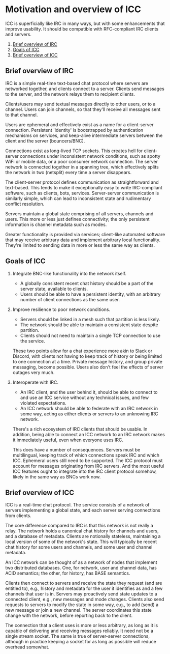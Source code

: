 # Motivation and overview of ICC

ICC is superficially like IRC in many ways, but with some enhancements that improve usability. It should be compatible with RFC-compliant IRC clients and servers.

1. [Brief overview of IRC](#brief-overview-of-irc)
2. [Goals of ICC](#goals-of-icc)
3. [Brief overview of ICC](#brief-overview-of-icc)

## Brief overview of IRC

IRC is a simple real-time text-based chat protocol where servers are networked together, and clients connect to a server. Clients send messages to the server, and the network relays them to recipient clients. 

Clients/users may send textual messages directly to other users, or to a channel. Users can join channels, so that they'll receive all messages sent to that channel.

Users are ephemeral and effectively exist as a name for a client-server connection. Persistent 'identity' is bootstrapped by authentication mechanisms on services, and keep-alive intermediate servers between the client and the server (bouncers/BNC).

Connections exist as long-lived TCP sockets. This creates hell for client-server connections under inconsistent network conditions, such as spotty WiFi or mobile data, or a poor consumer network connection. The server network is connected together in a spanning tree, which effectively splits the network in two (netsplit) every time a server disappears.

The client-server protocol defines communication as straightforward and text-based. This tends to make it exceptionally easy to write IRC-compliant software, such as clients, bots, services. Server-server communication is similarly simple, which can lead to inconsistent state and rudimentary conflict resolution.

Servers maintain a global state comprising of all servers, channels and users. This more or less just defines connectivity; the only persistent information is channel metadata such as modes.

Greater functionality is provided via services; client-like automated software that may receive arbitrary data and implement arbitrary local functionality. They're limited to sending data in more or less the same way as clients.


## Goals of ICC
1. Integrate BNC-like functionality into the network itself.
    * A globally consistent recent chat history should be a part of the server state, available to clients.
    * Users should be able to have a persistent identity, with an arbitrary number of client connections as the same user.
    
2. Improve resilience to poor network conditions.
    * Servers should be linked in a mesh such that partition is less likely.
    * The network should be able to maintain a consistent state despite partition.
    * Clients should not need to maintain a single TCP connection to use the service.
    
   These two points allow for a chat experience more akin to Slack or Discord, with clients not having to keep track of history or being limited to one connection at a time. Private message history, and group private messaging, become possible. Users also don't feel the effects of server outages very much.
    
3. Interoperate with IRC.
    * An IRC client, and the user behind it, should be able to connect to and use an ICC service without any technical issues, and few violated expectations.
    * An ICC network should be able to federate with an IRC network in some way, acting as either clients or servers to an unknowing IRC network.
    
   There's a rich ecosystem of IRC clients that should be usable. In addition, being able to connect an ICC network to an IRC network makes it immediately useful, even when everyone uses IRC.
    
   This does have a number of consequences. Servers must be multilingual, keeping track of which connections speak IRC and which ICC. Ephemeral users still need to be supported. The ICC protocol must account for messages originating from IRC servers. And the most useful ICC features ought to integrate into the IRC client protocol somehow, likely in the same way as BNCs work now. 


## Brief overview of ICC

ICC is a real-time chat protocol. The service consists of a network of servers implementing a global state, and each server serving connections from clients.

The core difference compared to IRC is that this network is not really a relay. The network holds a canonical chat history for channels and users, and a database of metadata. Clients are notionally stateless, maintaining a local version of some of the network's state. This will typically be recent chat history for some users and channels, and some user and channel metadata.

An ICC network can be thought of as a network of nodes that implement two distributed databases. One, for network, user and channel data, has ACID semantics; the other, for history, has BASE semantics.

Clients then connect to servers and receive the state they request (and are entitled to), e.g., history and metadata for the user it identifies as and a few channels that user is in. Servers may proactively send state updates to a connected client, e.g., new messages and mode changes. Clients also send requests to servers to modify the state in some way, e.g., to add (send) a new message or join a new channel. The server coordinates this state change with the network, before reporting back to the client.

The connection that a client uses is more or less arbitrary, as long as it is capable of delivering and receiving messages reliably. It need not be a single stream socket. The same is true of server-server connections, although in practice keeping a socket for as long as possible will reduce overhead somewhat.
